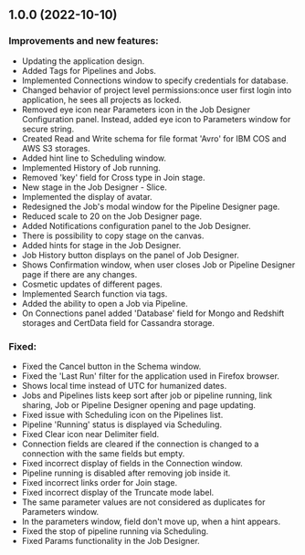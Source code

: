 ## 1.0.0 (2022-10-10)

### Improvements and new features:

- Updating the application design.
- Added Tags for Pipelines and Jobs.
- Implemented Connections window to specify credentials for database.
- Changed behavior of project level permissions:once user first login into application, he sees all projects as locked.
- Removed eye icon near Parameters icon in the Job Designer Configuration panel. Instead, added eye icon to Parameters window for secure string.
- Created Read and Write schema for file format 'Avro' for IBM COS and AWS S3 storages.
- Added hint line to Scheduling window.
- Implemented History of Job running.
- Removed 'key' field for Cross type in Join stage.
- New stage in the Job Designer - Slice.
- Implemented the display of avatar. 
- Redesigned the Job's modal window for the Pipeline Designer page.
- Reduced scale to 20 on the Job Designer page.
- Added Notifications configuration panel to the Job Designer.
- There is possibility to copy stage on the canvas.
- Added hints for stage in the Job Designer.
- Job History button displays on the panel of Job Designer.
- Shows Confirmation window, when user closes Job or Pipeline Designer page if there are any changes.
- Cosmetic updates of different pages. 
- Implemented Search function via tags.
- Added the ability to open a Job via Pipeline.
- On Connections panel added 'Database' field for Mongo and Redshift storages and CertData field for Cassandra storage.


### Fixed:

- Fixed the Cancel button in the Schema window.
- Fixed the 'Last Run' filter for the application used in Firefox browser.
- Shows local time instead of UTC for humanized dates.
- Jobs and Pipelines lists keep sort after job or pipeline running, link sharing, Job or Pipeline Designer opening and page updating.
- Fixed issue with Scheduling icon on the Pipelines list.
- Pipeline 'Running' status is displayed via Scheduling.
- Fixed Clear icon near Delimiter field.
- Connection fields are cleared if the connection is changed to a connection with the same fields but empty.
- Fixed incorrect display of fields in the Connection window.
- Pipeline running is disabled after removing job inside it.
- Fixed incorrect links order for Join stage.
- Fixed incorrect display of the Truncate mode label.
- The same parameter values are not considered as duplicates for Parameters window.
- In the parameters window, field don't move up, when a hint appears.
- Fixed the stop of pipeline running via Scheduling.
- Fixed Params functionality in the Job Designer.

